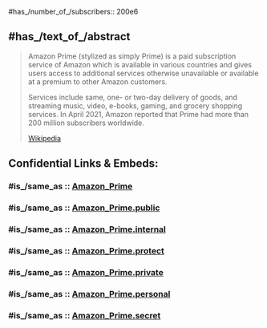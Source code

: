 
#has_/number_of_/subscribers:: 200e6

## #has_/text_of_/abstract 

> Amazon Prime (stylized as simply Prime) is a paid subscription service of Amazon 
> which is available in various countries and gives users access to additional services 
> otherwise unavailable or available at a premium to other Amazon customers. 
> 
> Services include same, one- or two-day delivery of goods, and streaming music, 
> video, e-books, gaming, and grocery shopping services. 
> In April 2021, Amazon reported that Prime had more than 200 million subscribers worldwide.
>
> [Wikipedia](https://en.wikipedia.org/wiki/Amazon%20Prime)


## Confidential Links & Embeds: 

### #is_/same_as :: [Amazon_Prime](/_Standards/Society/Communication/Media/Movie/Movie-Genre/Media-Corporations/Streaming_Services/Amazon_Prime.md) 

### #is_/same_as :: [Amazon_Prime.public](/_public/Society/Communication/Media/Movie/Movie-Genre/Media-Corporations/Streaming_Services/Amazon_Prime.public.md) 

### #is_/same_as :: [Amazon_Prime.internal](/_internal/Society/Communication/Media/Movie/Movie-Genre/Media-Corporations/Streaming_Services/Amazon_Prime.internal.md) 

### #is_/same_as :: [Amazon_Prime.protect](/_protect/Society/Communication/Media/Movie/Movie-Genre/Media-Corporations/Streaming_Services/Amazon_Prime.protect.md) 

### #is_/same_as :: [Amazon_Prime.private](/_private/Society/Communication/Media/Movie/Movie-Genre/Media-Corporations/Streaming_Services/Amazon_Prime.private.md) 

### #is_/same_as :: [Amazon_Prime.personal](/_personal/Society/Communication/Media/Movie/Movie-Genre/Media-Corporations/Streaming_Services/Amazon_Prime.personal.md) 

### #is_/same_as :: [Amazon_Prime.secret](/_secret/Society/Communication/Media/Movie/Movie-Genre/Media-Corporations/Streaming_Services/Amazon_Prime.secret.md)

